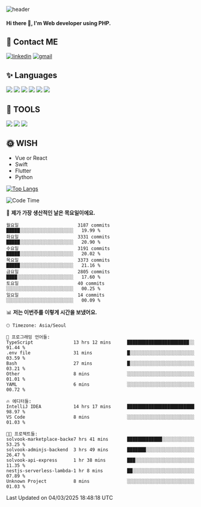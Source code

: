 ![header](https://capsule-render.vercel.app/api?type=waving&color=auto&height=300&section=header&text=Elin&fontSize=90&animation=twinkling)

#### Hi there 👋, I'm <b>Web developer</b> using PHP. ####

<!--
- 🔭 I’m currently working on Uniwill
- 🌱 I’m currently learning Vue or React or Python.
-->

<!---#### I am PHP developer --->

## 💌 Contact ME ###
[<img src='https://img.shields.io/badge/-EunjiKo-%230A66C2?style=flat-square&logo=LinkedIn&logoColor=white' alt='linkedin'>](https://www.linkedin.com/in/https://www.linkedin.com/in/eunji-ko-00a907164//)  [<img src='https://img.shields.io/badge/-einee214%40gmail.com-%23EA4335?style=flat-square&logo=Gmail&logoColor=white' alt='gmail'>](einee214@gmail.com)  


## ✨ Languages
<img src='https://img.shields.io/badge/-PHP-%23777BB4?style=for-the-badge&logo=PHP&logoColor=white'> <img src='https://img.shields.io/badge/-Laravel-%23FF2D20?style=for-the-badge&logo=Laravel&logoColor=white'> <img src='https://img.shields.io/badge/Jquery-%230769AD?style=for-the-badge&logo=Jquery&logoColor=white'> <img src='https://img.shields.io/badge/CSS3-%231572B6?style=for-the-badge&logo=CSS3&logoColor=white'> <img src='https://img.shields.io/badge/Bootstrap-%237952B3?style=for-the-badge&logo=Bootstrap&logoColor=white' > <img src='https://img.shields.io/badge/MySQL-%234479A1?style=for-the-badge&logo=MySQL&logoColor=white' >

## 🌷 TOOLS
<img src='https://img.shields.io/badge/PHPSTORM-%23000000?style=for-the-badge&logo=PhpStorm&logoColor=white' > <img src='https://img.shields.io/badge/GitLab-%23FCA121?style=for-the-badge&logo=GitLab&logoColor=white' > <img src='https://img.shields.io/badge/GitHub-%23181717?style=for-the-badge&logo=GitHub&logoColor=white'>


## 🌞 WISH
- Vue or React
- Swift
- Flutter
- Python


[![Top Langs](https://github-readme-stats.vercel.app/api/top-langs/?username=ein214&layout=compact)](https://github.com/anuraghazra/github-readme-stats)

<!--START_SECTION:waka-->
![Code Time](http://img.shields.io/badge/Code%20Time-4%2C069%20hrs%207%20mins-blue)

📅 **제가 가장 생산적인 날은 목요일이에요.** 

```text
월요일                      3187 commits        █████░░░░░░░░░░░░░░░░░░░░   19.99 % 
화요일                      3331 commits        █████░░░░░░░░░░░░░░░░░░░░   20.90 % 
수요일                      3191 commits        █████░░░░░░░░░░░░░░░░░░░░   20.02 % 
목요일                      3373 commits        █████░░░░░░░░░░░░░░░░░░░░   21.16 % 
금요일                      2805 commits        ████░░░░░░░░░░░░░░░░░░░░░   17.60 % 
토요일                      40 commits          ░░░░░░░░░░░░░░░░░░░░░░░░░   00.25 % 
일요일                      14 commits          ░░░░░░░░░░░░░░░░░░░░░░░░░   00.09 % 
```


📊 **저는 이번주를 이렇게 시간을 보냈어요.** 

```text
🕑︎ Timezone: Asia/Seoul

💬 프로그래밍 언어들: 
TypeScript               13 hrs 12 mins      ███████████████████████░░   91.44 % 
.env file                31 mins             █░░░░░░░░░░░░░░░░░░░░░░░░   03.59 % 
Bash                     27 mins             █░░░░░░░░░░░░░░░░░░░░░░░░   03.21 % 
Other                    8 mins              ░░░░░░░░░░░░░░░░░░░░░░░░░   01.01 % 
YAML                     6 mins              ░░░░░░░░░░░░░░░░░░░░░░░░░   00.72 % 

🔥 에디터들: 
IntelliJ IDEA            14 hrs 17 mins      █████████████████████████   98.97 % 
VS Code                  8 mins              ░░░░░░░░░░░░░░░░░░░░░░░░░   01.03 % 

🐱‍💻 프로젝트들: 
solvook-marketplace-backe7 hrs 41 mins       █████████████░░░░░░░░░░░░   53.25 % 
solvook-adminjs-backend  3 hrs 49 mins       ███████░░░░░░░░░░░░░░░░░░   26.47 % 
solvook-api-express      1 hr 38 mins        ███░░░░░░░░░░░░░░░░░░░░░░   11.35 % 
nestjs-serverless-lambda-1 hr 8 mins         ██░░░░░░░░░░░░░░░░░░░░░░░   07.89 % 
Unknown Project          8 mins              ░░░░░░░░░░░░░░░░░░░░░░░░░   01.03 % 
```


 Last Updated on 04/03/2025 18:48:18 UTC
<!--END_SECTION:waka-->

<!---![GitHub stats](https://github-readme-stats.vercel.app/api?username=ein214&show_icons=true&theme=dracula)  --->



